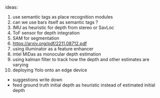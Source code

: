  ideas: 
1. use semantic tags as place recognition modules 
2. can we use bars itself as semantic tags ? 
3. IMU as heuristic for depth from stereo or SavLoc
4. ToF sensor for depth integration
5. SAM for segmentation
6. https://arxiv.org/pdf/2211.08712.pdf
7. using illuminator as a feature enhancer
8. intel MiDas as monocular depth estimation
9. using kalman filter to track how the depth and other estimates are varying
10. deploying Yolo onto an edge device

- suggestions write down 
- feed ground truth initial depth as heuristic instead of estimated initial depth